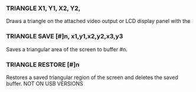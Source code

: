 

### TRIANGLE X1, Y1, X2, Y2,

 Draws a triangle on the attached video output or LCD display panel with the

### TRIANGLE SAVE [#]n, x1,y1,x2,y2,x3,y3

 Saves a triangular area of the screen to buffer #n.

### TRIANGLE RESTORE [#]n

 Restores a saved triangular region of the screen and deletes the saved buffer. NOT ON USB VERSIONS
